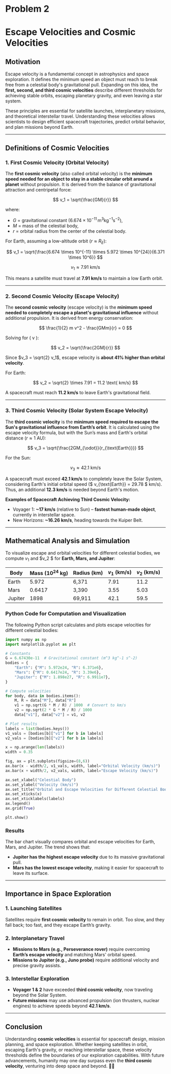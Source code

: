 # Problem 2

# **Escape Velocities and Cosmic Velocities**  

## **Motivation**  

Escape velocity is a fundamental concept in astrophysics and space exploration. It defines the minimum speed an object must reach to break free from a celestial body's gravitational pull. Expanding on this idea, the **first, second, and third cosmic velocities** describe different thresholds for achieving stable orbits, escaping planetary gravity, and even leaving a star system.  

These principles are essential for satellite launches, interplanetary missions, and theoretical interstellar travel. Understanding these velocities allows scientists to design efficient spacecraft trajectories, predict orbital behavior, and plan missions beyond Earth.  

---

## **Definitions of Cosmic Velocities**  

### **1. First Cosmic Velocity (Orbital Velocity)**  

The **first cosmic velocity** (also called orbital velocity) is the **minimum speed needed for an object to stay in a stable circular orbit around a planet** without propulsion. It is derived from the balance of gravitational attraction and centripetal force:  

$$
v_1 = \sqrt{\frac{GM}{r}}
$$

where:  
- $G$ = gravitational constant ($6.674 \times 10^{-11} \, \text{m}^3\text{kg}^{-1}\text{s}^{-2}$),  
- $M$ = mass of the celestial body,  
- $r$ = orbital radius from the center of the celestial body.  

For Earth, assuming a low-altitude orbit ($r \approx R_E$):  

$$
v_1 = \sqrt{\frac{6.674 \times 10^{-11} \times 5.972 \times 10^{24}}{6.371 \times 10^6}}
$$

$$
v_1 \approx 7.91 \text{ km/s}
$$

This means a satellite must travel at **7.91 km/s** to maintain a low Earth orbit.  

---

### **2. Second Cosmic Velocity (Escape Velocity)**  

The **second cosmic velocity** (escape velocity) is the **minimum speed needed to completely escape a planet's gravitational influence** without additional propulsion. It is derived from energy conservation:  

$$
\frac{1}{2} m v^2 - \frac{GMm}{r} = 0
$$

Solving for \( v \):  

$$
v_2 = \sqrt{\frac{2GM}{r}}
$$

Since $v_3 = \sqrt{2} v_1$, escape velocity is **about 41% higher than orbital velocity**.  

For Earth:  

$$
v_2 = \sqrt{2} \times 7.91 = 11.2 \text{ km/s}
$$

A spacecraft must reach **11.2 km/s** to leave Earth's gravitational field.  

---

### **3. Third Cosmic Velocity (Solar System Escape Velocity)**  

The **third cosmic velocity** is the **minimum speed required to escape the Sun's gravitational influence from Earth’s orbit**. It is calculated using the escape velocity formula, but with the Sun’s mass and Earth's orbital distance ($r \approx 1$ AU):  

$$
v_3 = \sqrt{\frac{2GM_{\odot}}{r_{\text{Earth}}}}
$$

For the Sun:  

$$
v_3 \approx 42.1 \text{ km/s}
$$

A spacecraft must exceed **42.1 km/s** to completely leave the Solar System, considering Earth's initial orbital speed ($ v_{\text{Earth}} = 29.78 $ km/s). Thus, an additional **12.3 km/s** is needed beyond Earth's motion.  

**Examples of Spacecraft Achieving Third Cosmic Velocity:**  
- Voyager 1: **~17 km/s** (relative to Sun) – **fastest human-made object**, currently in interstellar space.  
- New Horizons: **~16.26 km/s**, heading towards the Kuiper Belt.  

---

## **Mathematical Analysis and Simulation**  

To visualize escape and orbital velocities for different celestial bodies, we compute $v_1$ and $v_2 $ for **Earth, Mars, and Jupiter**:  

| Body     | Mass ($10^{24}$ kg) | Radius (km) | $v_1$ (km/s) | $v_2$ (km/s) |
|----------|-----------------|------------|-------------|-------------|
| Earth    | 5.972           | 6,371      | 7.91        | 11.2        |
| Mars     | 0.6417          | 3,390      | 3.55        | 5.03        |
| Jupiter  | 1898            | 69,911     | 42.1        | 59.5        |

### **Python Code for Computation and Visualization**  

The following Python script calculates and plots escape velocities for different celestial bodies:  

```python
import numpy as np
import matplotlib.pyplot as plt

# Constants
G = 6.67430e-11  # Gravitational constant (m^3 kg^-1 s^-2)
bodies = {
    "Earth": {"M": 5.972e24, "R": 6.371e6},
    "Mars": {"M": 0.6417e24, "R": 3.39e6},
    "Jupiter": {"M": 1.898e27, "R": 6.9911e7},
}

# Compute velocities
for body, data in bodies.items():
    M, R = data["M"], data["R"]
    v1 = np.sqrt(G * M / R) / 1000  # Convert to km/s
    v2 = np.sqrt(2 * G * M / R) / 1000
    data["v1"], data["v2"] = v1, v2

# Plot results
labels = list(bodies.keys())
v1_vals = [bodies[b]["v1"] for b in labels]
v2_vals = [bodies[b]["v2"] for b in labels]

x = np.arange(len(labels))
width = 0.35

fig, ax = plt.subplots(figsize=(8,6))
ax.bar(x - width/2, v1_vals, width, label="Orbital Velocity (km/s)")
ax.bar(x + width/2, v2_vals, width, label="Escape Velocity (km/s)")

ax.set_xlabel("Celestial Body")
ax.set_ylabel("Velocity (km/s)")
ax.set_title("Orbital and Escape Velocities for Different Celestial Bodies")
ax.set_xticks(x)
ax.set_xticklabels(labels)
ax.legend()
ax.grid(True)

plt.show()
```

### **Results**  
The bar chart visually compares orbital and escape velocities for Earth, Mars, and Jupiter. The trend shows that:  
- **Jupiter has the highest escape velocity** due to its massive gravitational pull.  
- **Mars has the lowest escape velocity**, making it easier for spacecraft to leave its surface.  

---

## **Importance in Space Exploration**  

### **1. Launching Satellites**  
Satellites require **first cosmic velocity** to remain in orbit. Too slow, and they fall back; too fast, and they escape Earth’s gravity.  

### **2. Interplanetary Travel**  
- **Missions to Mars (e.g., Perseverance rover)** require overcoming **Earth’s escape velocity** and matching Mars' orbital speed.  
- **Missions to Jupiter (e.g., Juno probe)** require additional velocity and precise gravity assists.  

### **3. Interstellar Exploration**  
- **Voyager 1 & 2** have exceeded **third cosmic velocity**, now traveling beyond the Solar System.  
- **Future missions** may use advanced propulsion (ion thrusters, nuclear engines) to achieve speeds beyond **42.1 km/s**.  

---

## **Conclusion**  

Understanding **cosmic velocities** is essential for spacecraft design, mission planning, and space exploration. Whether keeping satellites in orbit, escaping Earth's gravity, or reaching interstellar space, these velocity thresholds define the boundaries of our exploration capabilities. With future advancements, humanity may one day surpass even the **third cosmic velocity**, venturing into deep space and beyond. 🚀✨